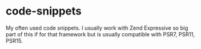 # code-snippets

My often used code snippets. I usually work with Zend Expressive so big part of this if for that framework but is usually compatible with PSR7, PSR11, PSR15.